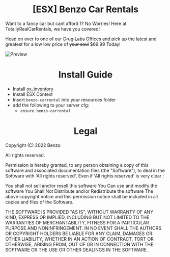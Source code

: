 <h1 align='center'>[ESX] Benzo Car Rentals</a></h1>

Want to a fancy car but cant afford 1? No Worries! Here at TotallyRealCarRentals, we have you covered!

Head on over to one of our ~~Drug Labs~~ Offices and pick up the latest and greatest for a low low price of ~~your soul~~ $69.99 Today!


![Preview](https://cdn.discordapp.com/attachments/939573467349655602/1020472088697520128/unknown.png)

<h1 align='center'>Install Guide</a></h1>

- Install [ox_inventory](https://github.com/overextended/ox_inventory)
- Install ESX Context
- Insert `benzo-carrental` into your resources folder
- add the following to your server cfg:
  - `ensure benzo-carrental`

<h1 align='center'>Legal</a></h1>

Copyright (C) 2022 Benzo

All rights reserved.

Permission is hereby granted, to any person obtaining a copy
of this software and associated documentation files (the "Software"), to deal
in the Software with 'All rights reserved'. Even if 'All rights reserved' is very clear :

  You shall not sell and/or resell this software
  You Can use and modify the software
  You Shall Not Distribute and/or Redistribute the software
  The above copyright notice and this permission notice shall be included in all copies and files of the Software.

THE SOFTWARE IS PROVIDED "AS IS", WITHOUT WARRANTY OF ANY KIND, EXPRESS OR
IMPLIED, INCLUDING BUT NOT LIMITED TO THE WARRANTIES OF MERCHANTABILITY,
FITNESS FOR A PARTICULAR PURPOSE AND NONINFRINGEMENT. IN NO EVENT SHALL THE
AUTHORS OR COPYRIGHT HOLDERS BE LIABLE FOR ANY CLAIM, DAMAGES OR OTHER
LIABILITY, WHETHER IN AN ACTION OF CONTRACT, TORT OR OTHERWISE, ARISING FROM,
OUT OF OR IN CONNECTION WITH THE SOFTWARE OR THE USE OR OTHER DEALINGS IN THE
SOFTWARE.
